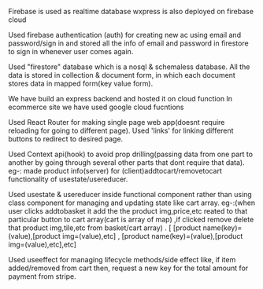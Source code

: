 Firebase is used as realtime database
wxpress is also deployed on firebase cloud 

Used firebase authentication (auth) for creating new ac using email and password/sign in and stored all the info of email and password in firestore to sign in whenever user comes again.

Used "firestore" database which is a nosql & schemaless database. All the data is stored in collection & document form, in which each document stores data in mapped form(key value form).

We have build an express backend and hosted it on cloud function
In ecommerce site we have used google cloud fucntions




Used React Router for making single page web app(doesnt require reloading for going to different page).  Used 'links' for linking different buttons to redirect to desired page.


Used Context api(hook) to avoid prop drilling(passing data from one part to another by going through several other parts that dont require that data). 
eg-: made product info(server) for (client)addtocart/removetocart functionality of usestate/usereducer.


Used usestate & usereducer inside functional component rather than using class component for managing and updating state like cart array.
eg-:(when user clicks addtobasket it add the the product img,price,etc reated to that particular button to cart array(cart is array of map) ,if clicked remove delete that product img,tile,etc from basket/cart array) .
[  [product name(key)=(value),[product img=(value),etc]  ,   [product name(key)=(value),[product img=(value),etc],etc]

Used useeffect for managing lifecycle methods/side effect like, if item added/removed from cart then, request a new key for the total amount for payment from stripe.
